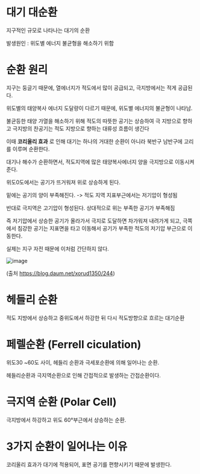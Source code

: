# 대기 대순환

지구적인 규모로 나타나는 대기의 순환

발생원인 : 위도별 에너지 불균형을 해소하기 위함

# 순환 원리

지구는 둥글기 때문에, 열에너지가 적도에서 많이 공급되고, 극지방에서는 적게 공급된다.

위도별의 태양복사 에너지 도달량이 다르기 때문에, 위도별 에너지의 불균형이 나타남.

불균등한 태양 가열을 해소하기 위해 적도의 따뜻한 공기는 상승하여 극 지방으로 향하고 극지방의 찬공기는 적도 지방으로 향하는 대류성 흐름이 생긴다

이때 __코리올리 효과__ 로 인해 대기는 하나의 거대한 순환이 아니라 북반구 남반구에 고리를 이루며 순환한다.

대기나 해수가 순환하면서, 적도지역에 많은 태양복사에너지 양을 극지방으로 이동시켜준다.

위도0도에서는 공기가 뜨거워져 위로 상승하게 된다.

밑에는 공기의 양이 부족해진다. -> 적도 지역 지표부근에서는 저기압이 형성됨

반대로 극지역은 고기압이 형성된다. 상대적으로 위는 부족한 공기가 부족해짐

즉 저기압에서 상승한 공기가 올라가서 극지로 도달하면 차가워져 내려가게 되고, 극쪽에서 침강한 공기는 지표면을 타고 이동해서 공기가 부족한 적도의 저기압 부근으로 이동한다.

실제는 지구 자전 때문에 이처럼 간단하지 않다. 

![image](https://user-images.githubusercontent.com/73323188/122696260-abccc200-d27d-11eb-83ca-2fd3d0f1a08b.png)

(출처 https://blog.daum.net/xorud1350/244)


# 헤들리 순환

적도 지방에서 상승하고 중위도에서 하강한 뒤 다시 적도방향으로 흐르는 대기순환

# 페렐순환 (Ferrell ciculation)

위도30 ~60도 사이, 헤들리 순환과 극세포순환에 의해 일어나는 순환.

헤들리순환과 극지역순환으로 인해 간접적으로 발생하는 간접순환이다.

# 극지역 순환 (Polar Cell)

극지방에서 하강하고 위도 60°부근에서 상승하는 순환.


# 3가지 순환이 일어나는 이유
코리올리 효과가 대기에 적용되어, 표면 공기를 편향시키기 때문에 발생한다.


